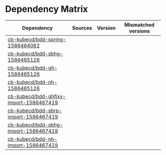 # Dependency Matrix

Dependency | Sources | Version | Mismatched versions
---------- | ------- | ------- | -------------------
[cb-kubecd/bdd-spring-1586464062](https://github.com/cb-kubecd/bdd-spring-1586464062.git) |  | []() | 
[cb-kubecd/bdd-sbhg-1586465126](https://github.com/cb-kubecd/bdd-sbhg-1586465126.git) |  | []() | 
[cb-kubecd/bdd-gh-1586465126](https://github.com/cb-kubecd/bdd-gh-1586465126.git) |  | []() | 
[cb-kubecd/bdd-nh-1586465126](https://github.com/cb-kubecd/bdd-nh-1586465126.git) |  | []() | 
[cb-kubecd/bdd-ghfjxy-import-1586467419](https://github.com/cb-kubecd/bdd-ghfjxy-import-1586467419.git) |  | []() | 
[cb-kubecd/bdd-sbrp-import-1586467419](https://github.com/cb-kubecd/bdd-sbrp-import-1586467419.git) |  | []() | 
[cb-kubecd/bdd-sbhg-import-1586467419](https://github.com/cb-kubecd/bdd-sbhg-import-1586467419.git) |  | []() | 
[cb-kubecd/bdd-nh-import-1586467419](https://github.com/cb-kubecd/bdd-nh-import-1586467419.git) |  | []() | 
